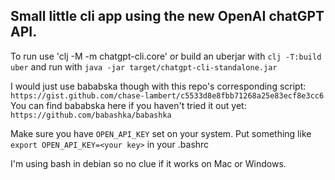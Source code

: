 ## Small little cli app using the new OpenAI chatGPT API.

To run use 'clj -M -m chatgpt-cli.core' or build an 
uberjar with `clj -T:build uber` and run with 
`java -jar target/chatgpt-cli-standalone.jar`

I would just use bababska though with this repo's corresponding script:
`https://gist.github.com/chase-lambert/c5533d8e8fbb71268a25e83ecf8e3cc6`
You can find bababska here if you haven't tried it out yet:
`https://github.com/babashka/babashka`

Make sure you have `OPEN_API_KEY` set on your system.
Put something like `export OPEN_API_KEY=<your key>` in 
your .bashrc

I'm using bash in debian so no clue if it works on Mac or Windows.
